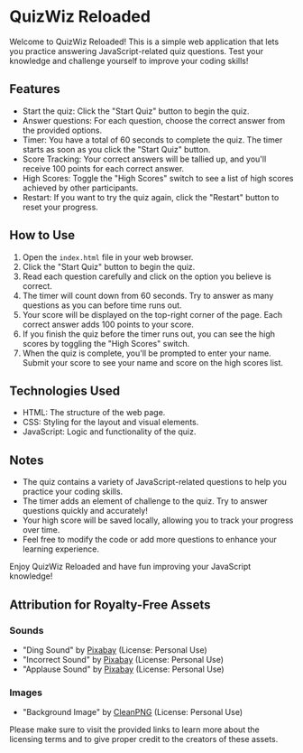 
# QuizWiz Reloaded

Welcome to QuizWiz Reloaded! This is a simple web application that lets you practice answering JavaScript-related quiz questions. Test your knowledge and challenge yourself to improve your coding skills!

## Features

- Start the quiz: Click the "Start Quiz" button to begin the quiz.
- Answer questions: For each question, choose the correct answer from the provided options.
- Timer: You have a total of 60 seconds to complete the quiz. The timer starts as soon as you click the "Start Quiz" button.
- Score Tracking: Your correct answers will be tallied up, and you'll receive 100 points for each correct answer.
- High Scores: Toggle the "High Scores" switch to see a list of high scores achieved by other participants.
- Restart: If you want to try the quiz again, click the "Restart" button to reset your progress.

## How to Use

1. Open the `index.html` file in your web browser.
2. Click the "Start Quiz" button to begin the quiz.
3. Read each question carefully and click on the option you believe is correct.
4. The timer will count down from 60 seconds. Try to answer as many questions as you can before time runs out.
5. Your score will be displayed on the top-right corner of the page. Each correct answer adds 100 points to your score.
6. If you finish the quiz before the timer runs out, you can see the high scores by toggling the "High Scores" switch.
7. When the quiz is complete, you'll be prompted to enter your name. Submit your score to see your name and score on the high scores list.

## Technologies Used

- HTML: The structure of the web page.
- CSS: Styling for the layout and visual elements.
- JavaScript: Logic and functionality of the quiz.

## Notes

- The quiz contains a variety of JavaScript-related questions to help you practice your coding skills.
- The timer adds an element of challenge to the quiz. Try to answer questions quickly and accurately!
- Your high score will be saved locally, allowing you to track your progress over time.
- Feel free to modify the code or add more questions to enhance your learning experience.

Enjoy QuizWiz Reloaded and have fun improving your JavaScript knowledge!

## Attribution for Royalty-Free Assets

### Sounds

- "Ding Sound" by [Pixabay](https://pixabay.com/sound-effects/search/ding/) (License: Personal Use)
- "Incorrect Sound" by [Pixabay](https://pixabay.com/sound-effects/search/wrong/) (License: Personal Use)
- "Applause Sound" by [Pixabay](https://pixabay.com/sound-effects/search/applause/) (License: Personal Use)

### Images

- "Background Image" by [CleanPNG](https://www.cleanpng.com/png-colorful-diamond-background-vector-5467/download-png.html) (License: Personal Use)


Please make sure to visit the provided links to learn more about the licensing terms and to give proper credit to the creators of these assets.
